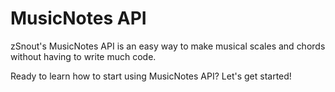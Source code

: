 # MusicNotes API

zSnout's MusicNotes API is an easy way to make musical scales and chords without having to write much code.

Ready to learn how to start using MusicNotes API? Let's get started!

